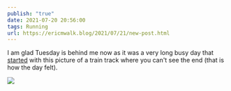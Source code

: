 ```yaml
---
publish: "true"
date: 2021-07-20 20:56:00
tags: Running
url: https://ericmwalk.blog/2021/07/21/new-post.html
---
```


I am glad Tuesday is behind me now as it was a very long busy day that [started](https://www.strava.com/activities/5657369104) with this picture of a train track where you can't see the end (that is how the day felt).

![](https://ericmwalk.blog/uploads/2021/74981e02f9.jpg)